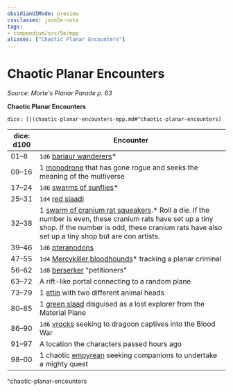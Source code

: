 ```yaml
---
obsidianUIMode: preview
cssclasses: json5e-note
tags:
- compendium/src/5e/mpp
aliases: ["Chaotic Planar Encounters"]
---
```

# Chaotic Planar Encounters
*Source: Morte's Planar Parade p. 63* 

**Chaotic Planar Encounters**

`dice: [](chaotic-planar-encounters-mpp.md#^chaotic-planar-encounters)`

| dice: d100 | Encounter |
|------------|-----------|
| 01–8 | `1d6` [bariaur wanderers](5E2014官方资源/bestiary/celestial/bariaur-wanderer-mpp.md)* |
| 09–16 | 1 [monodrone](5E2014官方资源/bestiary/construct/monodrone.md) that has gone rogue and seeks the meaning of the multiverse |
| 17–24 | `1d6` [swarms of sunflies](5E2014官方资源/bestiary/celestial/swarm-of-sunflies-mpp.md)* |
| 25–31 | `1d4` [red slaadi](5E2014官方资源/bestiary/aberration/red-slaad.md) |
| 32–38 | 1 [swarm of cranium rat squeakers](5E2014官方资源/bestiary/aberration/cranium-rat-squeaker-swarm-mpp.md).* Roll a die. If the number is even, these cranium rats have set up a tiny shop. If the number is odd, these cranium rats have also set up a tiny shop but are con artists. |
| 39–46 | `1d6` [pteranodons](5E2014官方资源/bestiary/beast/pteranodon.md) |
| 47–55 | `1d4` [Mercykiller bloodhounds](5E2014官方资源/bestiary/humanoid/mercykiller-bloodhound-mpp.md)* tracking a planar criminal |
| 56–62 | `1d8` [berserker](5E2014官方资源/bestiary/humanoid/berserker.md) "petitioners" |
| 63–72 | A rift-like portal connecting to a random plane |
| 73–79 | 1 [ettin](5E2014官方资源/bestiary/giant/ettin.md) with two different animal heads |
| 80–85 | 1 [green slaad](5E2014官方资源/bestiary/aberration/green-slaad.md) disguised as a lost explorer from the Material Plane |
| 86–90 | `1d6` [vrocks](5E2014官方资源/bestiary/fiend/vrock.md) seeking to dragoon captives into the Blood War |
| 91–97 | A location the characters passed hours ago |
| 98–00 | 1 chaotic [empyrean](5E2014官方资源/bestiary/celestial/empyrean.md) seeking companions to undertake a mighty quest |
^chaotic-planar-encounters